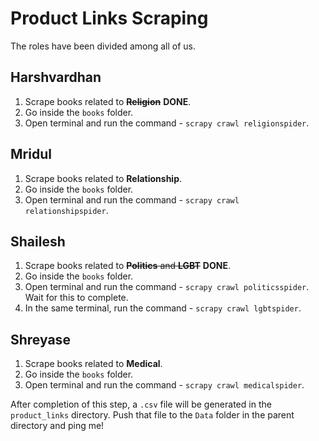 # Product Links Scraping

The roles have been divided among all of us.

## Harshvardhan
1. Scrape books related to ~~**Religion**~~ **DONE**.
2. Go inside the `books` folder.
3. Open terminal and run the command - `scrapy crawl religionspider`.

## Mridul
1. Scrape books related to **Relationship**.
2. Go inside the `books` folder.
3. Open terminal and run the command - `scrapy crawl relationshipspider`.

## Shailesh
1. Scrape books related to ~~**Politics** and **LGBT**~~ **DONE**.
2. Go inside the `books` folder.
3. Open terminal and run the command - `scrapy crawl politicsspider`. Wait for this to complete.
4. In the same terminal, run the command - `scrapy crawl lgbtspider`.

## Shreyase
1. Scrape books related to **Medical**.
2. Go inside the `books` folder.
3. Open terminal and run the command - `scrapy crawl medicalspider`.

After completion of this step, a `.csv` file will be generated in the `product_links` directory. Push that file to the `Data` folder in the parent directory and ping me!
